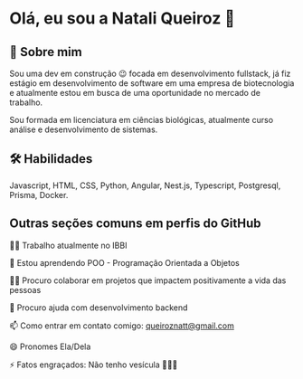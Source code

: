 
# Olá, eu sou a Natali Queiroz 👋


## 🚀 Sobre mim
Sou uma dev em construção 😉 focada em desenvolvimento fullstack,
já fiz estágio em desenvolvimento de software em uma empresa de biotecnologia e atualmente estou em busca de uma oportunidade no mercado de trabalho.

Sou formada em licenciatura em ciências biológicas, atualmente curso análise e desenvolvimento de sistemas.



## 🛠 Habilidades
Javascript, HTML, CSS, Python, Angular, Nest.js, Typescript, Postgresql, Prisma, Docker.


## Outras seções comuns em perfis do GitHub
👩‍💻 Trabalho atualmente no IBBI

🧠 Estou aprendendo POO - Programação Orientada a Objetos

👯‍♀️ Procuro colaborar em projetos que impactem positivamente a vida das pessoas

🤔 Procuro ajuda com desenvolvimento backend

📫 Como entrar em contato comigo: queiroznatt@gmail.com

😄 Pronomes Ela/Dela

⚡️ Fatos engraçados: Não tenho vesícula 🤣😂😎

